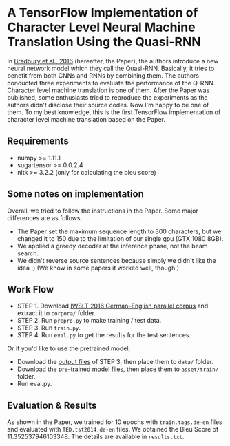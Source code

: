 # A TensorFlow Implementation of Character Level Neural Machine Translation Using the Quasi-RNN

In [Bradbury et al., 2016](https://arxiv.org/abs/1611.01576) (hereafter, the Paper), the authors introduce a new neural network model which they call the Quasi-RNN. Basically, it tries to benefit from both CNNs and RNNs by combining them. The authors conducted three experiments to evaluate the performance of the Q-RNN. Character level machine translation is one of them. After the Paper was published, some enthusiasts tried to reproduce the experiments as the authors didn't disclose their source codes. Now I'm happy to be one of them. To my best knowledge, this is the first TensorFlow implementation of character level machine translation based on the Paper.

## Requirements
  * numpy >= 1.11.1
  * sugartensor >= 0.0.2.4
  * nltk >= 3.2.2 (only for calculating the bleu score)

## Some notes on implementation

Overall, we tried to follow the instructions in the Paper. Some major differences are as follows.

* The Paper set the maximum sequence length to 300 characters, but we changed it to 150 due to the limitation of our single gpu (GTX 1080 8GB).
* We applied a greedy decoder at the inference phase, not the beam search.
* We didn't reverse source sentences because simply we didn't like the idea :) (We know in some papers it worked well, though.)


## Work Flow

* STEP 1. Download [IWSLT 2016 German–English parallel corpus](https://wit3.fbk.eu/download.php?release=2016-01&type=texts&slang=de&tlang=en) and extract it to `corpora/` folder.
* STEP 2. Run `prepro.py` to make training / test data.
* STEP 3. Run `train.py`.
* STEP 4. Run `eval.py` to get the results for the test sentences.

Or if you'd like to use the pretrained model,

* Download the [output files](https://drive.google.com/open?id=0B0ZXk88koS2KcU5vTjlhcFpwQUk) of STEP 3, then place them to `data/` folder.
* Download the [pre-trained model files](https://drive.google.com/open?id=0B0ZXk88koS2KcUtFblFiai1BM0k), then place them to `asset/train/` folder.
* Run eval.py.

## Evaluation & Results

As shown in the Paper, we trained for 10 epochs with `train.tags.de-en` files and evaluated with `TED.tst2014.de-en` files. We obtained the Bleu Score of 11.352537946103348. The details are available in `results.txt`.


	







